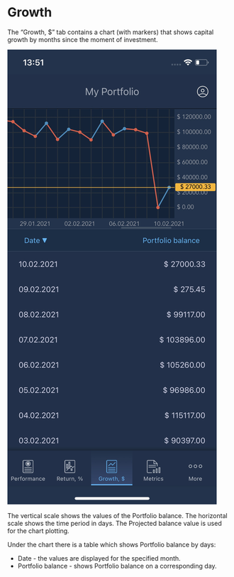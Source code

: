 # Growth

The “Growth, $” tab contains a chart \(with markers\) that shows capital growth by months since the moment of investment.

![](../../../../.gitbook/assets/skype_picture_2021_03_16t11_52_12_566z.jpeg)

The vertical scale shows the values of the Portfolio balance. The horizontal scale shows the time period in days. The Projected balance value is used for the chart plotting.

Under the chart there is a table which shows Portfolio balance by days:

* Date - the values are displayed for the specified month.
* Portfolio balance - shows Portfolio balance on a corresponding day.

